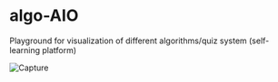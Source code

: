 # algo-AIO
Playground for visualization of different algorithms/quiz system (self-learning platform)

![Capture](https://user-images.githubusercontent.com/32437231/164990783-df28e4f4-1a61-4106-9c1c-74a831653ae9.PNG)
